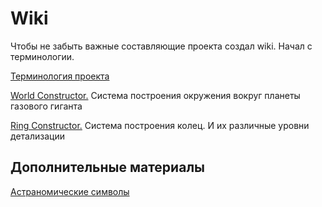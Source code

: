 # Wiki

Чтобы не забыть важные составляющие проекта создал wiki. Начал с терминологии.

[Терминология проекта](Терминология.md)

[World Constructor.](WorldConstructor.md) Система построения окружения вокруг планеты газового гиганта

[Ring Constructor.](RingConstructor.md) Система построения колец. И их различные уровни детализации


## Дополнительные материалы

[Астраномические символы](Астраномические-символы.md)

